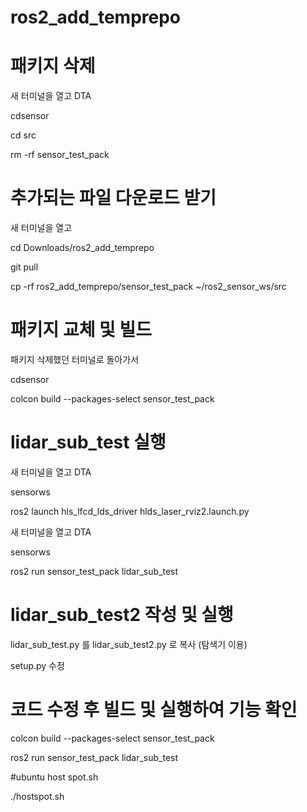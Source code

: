 # ros2_add_temprepo


# 패키지 삭제

새 터미널을 열고 DTA

cdsensor

cd src

rm -rf sensor_test_pack

# 추가되는 파일 다운로드 받기

새 터미널을 열고

cd Downloads/ros2_add_temprepo

git pull

cp -rf ros2_add_temprepo/sensor_test_pack ~/ros2_sensor_ws/src

# 패키지 교체 및 빌드

패키지 삭제했던 터미널로 돌아가서

cdsensor

colcon build --packages-select sensor_test_pack

# lidar_sub_test 실행

새 터미널을 열고 DTA

sensorws

ros2 launch hls_lfcd_lds_driver hlds_laser_rviz2.launch.py

새 터미널을 열고 DTA

sensorws

ros2 run sensor_test_pack lidar_sub_test

# lidar_sub_test2 작성 및 실행

lidar_sub_test.py 를 lidar_sub_test2.py 로 복사 (탐색기 이용)

setup.py 수정

# 코드 수정 후 빌드 및 실행하여 기능 확인

colcon build --packages-select sensor_test_pack

ros2 run sensor_test_pack lidar_sub_test

#ubuntu host spot.sh

./hostspot.sh







